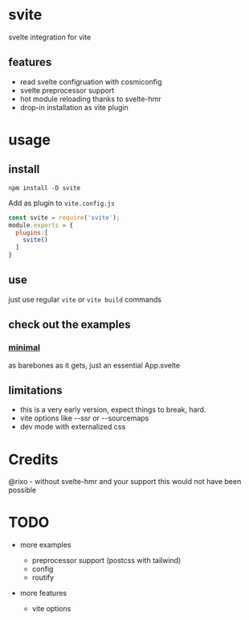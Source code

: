 # svite

svelte integration for vite

## features

- read svelte configruation with cosmiconfig
- svelte preprocessor support
- hot module reloading thanks to svelte-hmr
- drop-in installation as vite plugin

# usage

## install
`npm install -D svite`

Add as plugin to `vite.config.js`
```js 
const svite = require('svite');
module.exports = {
  plugins:[
    svite()
  ]
}
```

## use

just use regular `vite` or `vite build` commands

## check out the examples
### [minimal](/examples/minimal)
as barebones as it gets, just an essential App.svelte 


## limitations

- this is a very early version, expect things to break, hard.
- vite  options like --ssr or --sourcemaps
- dev mode with externalized css

# Credits
@rixo - without svelte-hmr and your support this would not have been possible


# TODO
- more examples
  - preprocessor support (postcss with tailwind)
  - config 
  - routify
  
- more features  
  - vite options


